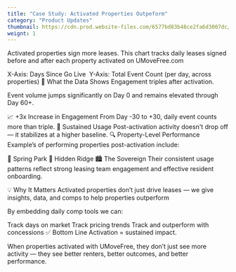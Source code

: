 ```yaml
---
title: "Case Study: Activated Properties Outpeform"
category: "Product Updates"
thumbnail: https://cdn.prod.website-files.com/6577bd83b48ce2fa6d3007dc/68413633712d9ecb237d2056_Frame%2016162%20(2).png
weignt: 1
---
```


Activated properties sign more leases. This chart tracks daily leases signed before and after each property activated on UMoveFree.com

X-Axis: Days Since Go Live
‍
Y-Axis: Total Event Count (per day, across properties)
🚀 What the Data Shows
Engagement triples after activation.

Event volume jumps significantly on Day 0 and remains elevated through Day 60+.

📈 +3x Increase in Engagement
From Day -30 to +30, daily event counts more than triple.
📆 Sustained Usage
Post-activation activity doesn't drop off — it stabilizes at a higher baseline.
🔍 Property-Level Performance
Example’s of performing properties post-activation include:

🌿 Spring Park
🌇 Hidden Ridge
🏙️ The Sovereign
Their consistent usage patterns reflect strong leasing team engagement and effective resident onboarding.

💡 Why It Matters
Activated properties don’t just drive leases — we give insights, data, and comps to help properties outperform

By embedding daily comp tools we can:

Track days on market
Track pricing trends
Track and outperform with concessions
✅ Bottom Line
Activation = sustained impact.

When properties activated with UMoveFree, they don’t just see more activity — they see better renters, better outcomes, and better performance.
